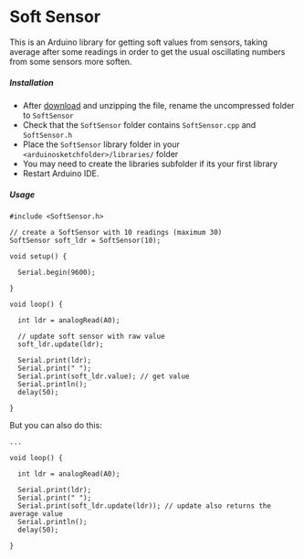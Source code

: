 # Soft Sensor

This is an Arduino library for getting soft values from sensors, taking average after some readings in order to get the usual oscillating numbers from some sensors more soften.

##### Installation

* After [download](https://github.com/sulram/softsensor/archive/master.zip) and unzipping the file, rename the uncompressed folder to `SoftSensor`
* Check that the `SoftSensor` folder contains `SoftSensor.cpp` and `SoftSensor.h`
* Place the `SoftSensor` library folder in your `<arduinosketchfolder>/libraries/` folder
* You may need to create the libraries subfolder if its your first library
* Restart Arduino IDE.

##### Usage

```
#include <SoftSensor.h>

// create a SoftSensor with 10 readings (maximum 30)
SoftSensor soft_ldr = SoftSensor(10);

void setup() {

  Serial.begin(9600);
  
}

void loop() {
  
  int ldr = analogRead(A0);
  
  // update soft sensor with raw value
  soft_ldr.update(ldr);
  
  Serial.print(ldr);
  Serial.print(" ");
  Serial.print(soft_ldr.value); // get value
  Serial.println();
  delay(50);
  
}

```

But you can also do this:

```
...

void loop() {
  
  int ldr = analogRead(A0);
  
  Serial.print(ldr);
  Serial.print(" ");
  Serial.print(soft_ldr.update(ldr)); // update also returns the average value
  Serial.println();
  delay(50);
  
}

```
